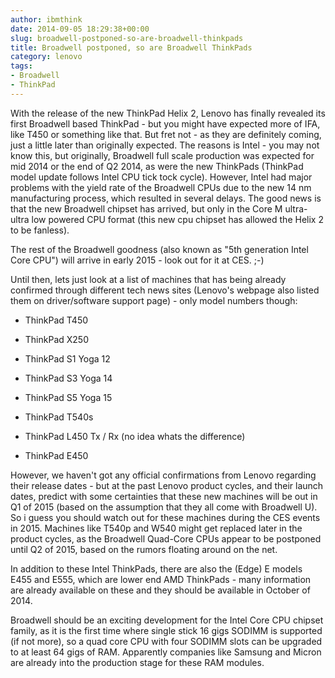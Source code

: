 ```yaml
---
author: ibmthink
date: 2014-09-05 18:29:38+00:00
slug: broadwell-postponed-so-are-broadwell-thinkpads
title: Broadwell postponed, so are Broadwell ThinkPads
category: lenovo
tags:
- Broadwell
- ThinkPad
---
```

With the release of the new ThinkPad Helix 2, Lenovo has finally revealed its first Broadwell based ThinkPad - but you might have expected more of IFA, like T450 or something like that. But fret not - as they are definitely coming, just a little later than originally expected. The reasons is Intel - you may not know this, but originally, Broadwell full scale production was expected for mid 2014 or the end of Q2 2014, as were the new ThinkPads (ThinkPad model update follows Intel CPU tick tock cycle). However, Intel had major problems with the yield rate of the Broadwell CPUs due to the new 14 nm manufacturing process, which resulted in several delays. The good news is that the new Broadwell chipset has arrived, but only in the Core M ultra-ultra low powered CPU format (this new cpu chipset has allowed the Helix 2 to be fanless).

The rest of the Broadwell goodness (also known as "5th generation Intel Core CPU") will arrive in early 2015 - look out for it at CES. ;-)

Until then, lets just look at a list of machines that has being already confirmed through different tech news sites (Lenovo's webpage also listed them on driver/software support page) - only model numbers though:



  * ThinkPad T450

  * ThinkPad X250

  * ThinkPad S1 Yoga 12

  * ThinkPad S3 Yoga 14

  * ThinkPad S5 Yoga 15

  * ThinkPad T540s

  * ThinkPad L450 Tx / Rx (no idea whats the difference)

  * ThinkPad E450


However, we haven't got any official confirmations from Lenovo regarding their release dates - but at the past Lenovo product cycles, and their launch dates, predict with some certainties that these new machines will be out in Q1 of 2015 (based on the assumption that they all come with Broadwell U). So i guess you should watch out for these machines during the CES events in 2015. Machines like T540p and W540 might get replaced later in the product cycles, as the Broadwell Quad-Core CPUs appear to be postponed until Q2 of 2015, based on the rumors floating around on the net.

In addition to these Intel ThinkPads, there are also the (Edge) E models E455 and E555, which are lower end AMD ThinkPads - many information are already available on these and they should be available in October of 2014.

Broadwell should be an exciting development for the Intel Core CPU chipset family, as it is the first time where single stick 16 gigs SODIMM is supported (if not more), so a quad core CPU with four SODIMM slots can be upgraded to at least 64 gigs of RAM. Apparently companies like Samsung and Micron are already into the production stage for these RAM modules.
